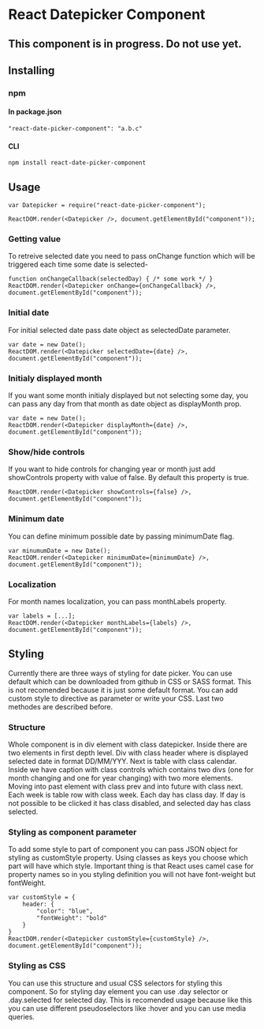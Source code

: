 # React Datepicker Component

## This component is in progress. Do not use yet.

## Installing 

### npm

#### In package.json
```
"react-date-picker-component": "a.b.c"
```

#### CLI
```
npm install react-date-picker-component
```

## Usage

```
var Datepicker = require("react-date-picker-component");

ReactDOM.render(<Datepicker />, document.getElementById("component"));
```

### Getting value
To retreive selected date you need to pass onChange function which will be triggered each time
some date is selected-

```
function onChangeCallback(selectedDay) { /* some work */ }
ReactDOM.render(<Datepicker onChange={onChangeCallback} />, document.getElementById("component"));
```

### Initial date
For initial selected date pass date object as selectedDate parameter.
```
var date = new Date();
ReactDOM.render(<Datepicker selectedDate={date} />, document.getElementById("component"));
```

### Initialy displayed month
If you want some month initialy displayed but not selecting some day, you can pass any day from that month
as date object as displayMonth prop.
```
var date = new Date();
ReactDOM.render(<Datepicker displayMonth={date} />, document.getElementById("component"));
```

### Show/hide controls
If you want to hide controls for changing year or month just add showControls property
with value of false. By default this property is true.
```
ReactDOM.render(<Datepicker showControls={false} />, document.getElementById("component"));
```

### Minimum date
You can define minimum possible date by passing minimumDate flag.

```
var minumumDate = new Date();
ReactDOM.render(<Datepicker minimumDate={minimumDate} />, document.getElementById("component"));
```

### Localization
For month names localization, you can pass monthLabels property.

```
var labels = [...];
ReactDOM.render(<Datepicker monthLabels={labels} />, document.getElementById("component"));
```

## Styling
Currently there are three ways of styling for date picker. You can use default which can be downloaded from 
github in CSS or SASS format. This is not recomended because it is just some default format. You can add custom 
style to directive as parameter or write your CSS. Last two methodes are described before. 

### Structure
Whole component is in div element with class datepicker. Inside there are two elements in first depth level. 
Div with class header where is displayed selected date in format DD/MM/YYY. Next is table with class calendar. 
Inside we have caption with class controls which contains two divs (one for month changing and one for year 
changing) with two more elements. Moving into past element with class prev and into future with class next. 
Each week is table row with class week. Each day has class day. If day is not possible to be clicked it has 
class disabled, and selected day has class selected.

### Styling as component parameter
To add some style to part of component you can pass JSON object for styling as customStyle property.
Using classes as keys you choose which part will have which style. Important thing is that React uses 
camel case for property names so in you styling definition you will not have font-weight but fontWeight. 

```
var customStyle = {
	header: {
		"color": "blue",
		"fontWeight": "bold"
	}
}
ReactDOM.render(<Datepicker customStyle={customStyle} />, document.getElementById("component"));
```

### Styling as CSS
You can use this structure and usual CSS selectors for styling this component. So for styling day 
element you can use .day selector or .day.selected for selected day. This is recomended usage 
because like this you can use different pseudoselectors like :hover and you can use media queries.
